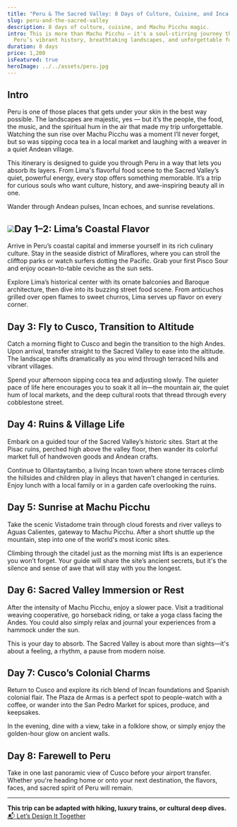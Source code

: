 ```yaml
---
title: "Peru & The Sacred Valley: 8 Days of Culture, Cuisine, and Inca Wonders"
slug: peru-and-the-sacred-valley
description: 8 days of culture, cuisine, and Machu Picchu magic.
intro: This is more than Machu Picchu — it's a soul-stirring journey through
  Peru’s vibrant history, breathtaking landscapes, and unforgettable food.
duration: 8 days
price: 1,200
isFeatured: true
heroImage: ../../assets/peru.jpg
---
```

## Intro

Peru is one of those places that gets under your skin in the best way possible. The landscapes are majestic, yes — but it’s the people, the food, the music, and the spiritual hum in the air that made my trip unforgettable. Watching the sun rise over Machu Picchu was a moment I’ll never forget, but so was sipping coca tea in a local market and laughing with a weaver in a quiet Andean village.

This itinerary is designed to guide you through Peru in a way that lets you absorb its layers. From Lima's flavorful food scene to the Sacred Valley’s quiet, powerful energy, every stop offers something memorable. It’s a trip for curious souls who want culture, history, and awe-inspiring beauty all in one.

Wander through Andean pulses, Incan echoes, and sunrise revelations.

## ![](media/lima.jpg)Day 1–2: Lima’s Coastal Flavor

Arrive in Peru’s coastal capital and immerse yourself in its rich culinary culture. Stay in the seaside district of Miraflores, where you can stroll the clifftop parks or watch surfers dotting the Pacific. Grab your first Pisco Sour and enjoy ocean-to-table ceviche as the sun sets.

Explore Lima’s historical center with its ornate balconies and Baroque architecture, then dive into its buzzing street food scene. From anticuchos grilled over open flames to sweet churros, Lima serves up flavor on every corner.

## Day 3: Fly to Cusco, Transition to Altitude

Catch a morning flight to Cusco and begin the transition to the high Andes. Upon arrival, transfer straight to the Sacred Valley to ease into the altitude. The landscape shifts dramatically as you wind through terraced hills and vibrant villages.

Spend your afternoon sipping coca tea and adjusting slowly. The quieter pace of life here encourages you to soak it all in—the mountain air, the quiet hum of local markets, and the deep cultural roots that thread through every cobblestone street.

## Day 4: Ruins & Village Life

Embark on a guided tour of the Sacred Valley’s historic sites. Start at the Pisac ruins, perched high above the valley floor, then wander its colorful market full of handwoven goods and Andean crafts.

Continue to Ollantaytambo, a living Incan town where stone terraces climb the hillsides and children play in alleys that haven’t changed in centuries. Enjoy lunch with a local family or in a garden cafe overlooking the ruins.

## Day 5: Sunrise at Machu Picchu

Take the scenic Vistadome train through cloud forests and river valleys to Aguas Calientes, gateway to Machu Picchu. After a short shuttle up the mountain, step into one of the world's most iconic sites.

Climbing through the citadel just as the morning mist lifts is an experience you won’t forget. Your guide will share the site’s ancient secrets, but it's the silence and sense of awe that will stay with you the longest.

## Day 6: Sacred Valley Immersion or Rest

After the intensity of Machu Picchu, enjoy a slower pace. Visit a traditional weaving cooperative, go horseback riding, or take a yoga class facing the Andes. You could also simply relax and journal your experiences from a hammock under the sun.

This is your day to absorb. The Sacred Valley is about more than sights—it's about a feeling, a rhythm, a pause from modern noise.

## Day 7: Cusco’s Colonial Charms

Return to Cusco and explore its rich blend of Incan foundations and Spanish colonial flair. The Plaza de Armas is a perfect spot to people-watch with a coffee, or wander into the San Pedro Market for spices, produce, and keepsakes.

In the evening, dine with a view, take in a folklore show, or simply enjoy the golden-hour glow on ancient walls.

## Day 8: Farewell to Peru

Take in one last panoramic view of Cusco before your airport transfer. Whether you're heading home or onto your next destination, the flavors, faces, and sacred spirit of Peru will remain.

* * *

**This trip can be adapted with hiking, luxury trains, or cultural deep dives.**  
[📬 Let’s Design It Together](#)